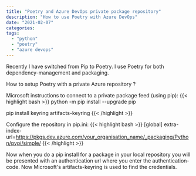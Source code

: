 ```yaml
---
title: "Poetry and Azure DevOps private package repository"
description: "How to use Poetry with Azure DevOps"
date: "2021-02-07"
categories:
tags:
  - "python"
  - "poetry"
  - "azure devops"
---
```


Recently I have switched from Pip to Poetry. I use Poetry for both dependency-management and packaging.

How to setup Poetry with a private Azure repository ?

Microsoft instructions to connect to a private package feed (using pip):
{{< highlight bash >}}
python -m pip install --upgrade pip

pip install keyring artifacts-keyring
{{< /highlight >}}

Configure the repository in pip.ini:
{{< highlight bash >}}
[global]
extra-index-url=https://pkgs.dev.azure.com/your_organisation_name/_packaging/Python/pypi/simple/
{{< /highlight >}}

Now when you do a pip install for a package in your local repository you will be presented with an authentication url where you enter the authentication-code.
Now Microsoft's artifacts-keyring is used to find the credentials.


